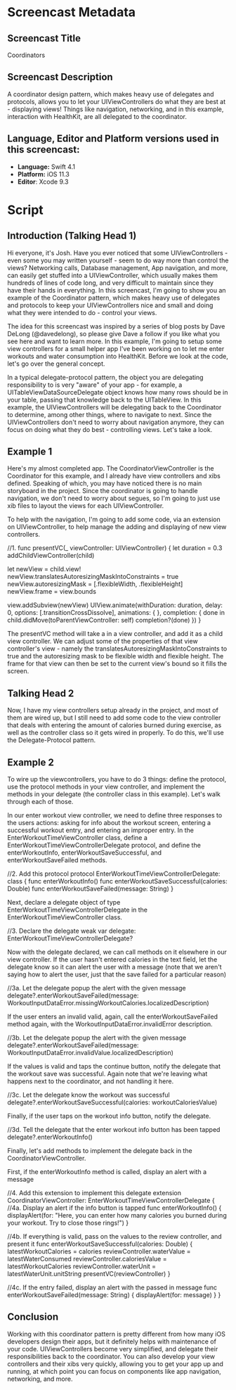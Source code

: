 # Screencast Metadata

## Screencast Title

Coordinators

## Screencast Description

A coordinator design pattern, which makes heavy use of delegates and protocols, allows you to let your UIViewControllers do what they are best at - displaying views!  Things like navigation, networking, and in this example, interaction with HealthKit, are all delegated to the coordinator.  

## Language, Editor and Platform versions used in this screencast:

* **Language:** Swift 4.1
* **Platform:** iOS 11.3
* **Editor**: Xcode 9.3

# Script

## Introduction (Talking Head 1)

Hi everyone, it's Josh.  Have you ever noticed that some UIViewControllers - even some you may written yourself - seem to do way more than control the views?  Networking calls, Database management, App navigation, and more, can easily get stuffed into a UIViewController, which usually makes them hundreds of lines of code long, and very difficult to maintain since they have their hands in everything.  In this screencast, I'm going to show you an example of the Coordinator pattern, which makes heavy use of delegates and protocols to keep your UIViewControllers nice and small and doing what they were intended to do - control your views.  

The idea for this screencast was inspired by a series of blog posts by Dave DeLong (@davedelong), so please give Dave a follow if you like what you see here and want to learn more.  In this example, I'm going to setup some view controllers for a small helper app I've been working on to let me enter workouts and water consumption into HealthKit.  Before we look at the code, let's go over the general concept.   

In a typical delegate-protocol pattern, the object you are delegating responsibility to is very "aware" of your app - for example, a UITableViewDataSourceDelegate object knows how many rows should be in your table, passing that knowledge back to the UITableView.  In this example, the UIViewControllers will be delegating back to the Coordinator to determine, among other things, where to navigate to next.  Since the UIViewControllers don't need to worry about navigation anymore, they can focus on doing what they do best - controlling views.  Let's take a look.  

## Example 1

Here's my almost completed app.  The CoordinatorViewController is the Coordinator for this example, and I already have view controllers and xibs defined. Speaking of which, you may have noticed there is no main storyboard in the project.  Since the coordinator is going to handle navigation, we don't need to worry about segues, so I'm going to just use xib files to layout the views for each UIViewController.  

To help with the navigation, I'm going to add some code, via an extension on UIViewController, to help manage the adding and displaying of new view controllers.  

//1.
func presentVC(_ viewController: UIViewController)
{
  let duration = 0.3
  addChildViewController(child)

  let newView = child.view!
  newView.translatesAutoresizingMaskIntoConstraints = true
  newView.autoresizingMask = [.flexibleWidth, .flexibleHeight]
  newView.frame = view.bounds

  view.addSubview(newView)
  UIView.animate(withDuration: duration, delay: 0, options: [.transitionCrossDissolve], animations: { }, completion: { done in
  child.didMove(toParentViewController: self)
  completion?(done)
  })
}

The presentVC method will take a in a view controller, and add it as a child view controller.  We can adjust some of the properties of that view controller's view - namely the translatesAutoresizingMaskIntoConstraints to true and the autoresizing mask to be flexible width and flexible height.  The frame for that view can then be set to the current view's bound so it fills the screen.  


## Talking Head 2

Now, I have my view controllers setup already in the project, and most of them are wired up, but I still need to add some code to the view controller that deals with entering the amount of calories burned during exercise, as well as the controller class so it gets wired in properly.  To do this, we'll use the Delegate-Protocol pattern.  


## Example 2

To wire up the viewcontrollers, you have to do 3 things: define the protocol, use the protocol methods in your view controller, and implement the methods in your delegate (the controller class in this example).  Let's walk through each of those.  

In our enter workout view controller, we need to define three responses to the users actions: asking for info about the workout screen, entering a successful workout entry, and entering an improper entry.  In the EnterWorkoutTimeViewController class, define a EnterWorkoutTimeViewControllerDelegate protocol, and define the enterWorkoutInfo, enterWorkoutSaveSuccessful, and enterWorkoutSaveFailed methods.    

//2. Add this protocol
protocol EnterWorkoutTimeViewControllerDelegate: class
{
  func enterWorkoutInfo()
  func enterWorkoutSaveSuccessful(calories: Double)
  func enterWorkoutSaveFailed(message: String)
}

Next, declare a delegate object of type EnterWorkoutTimeViewControllerDelegate in the EnterWorkoutTimeViewController class.  

//3. Declare the delegate
weak var delegate: EnterWorkoutTimeViewControllerDelegate?

Now with the delegate declared, we can call methods on it elsewhere in our view controller.  If the user hasn't entered calories in the text field, let the delegate know so it can alert the user with a message (note that we aren't saying how to alert the user, just that the save failed for a particular reason)

//3a. Let the delegate popup the alert with the given message
delegate?.enterWorkoutSaveFailed(message: WorkoutInputDataError.missingWorkoutCalories.localizedDescription)

If the user enters an invalid valid, again, call the enterWorkoutSaveFailed method again, with the WorkoutInputDataError.invalidError description.  

//3b. Let the delegate popup the alert with the given message
delegate?.enterWorkoutSaveFailed(message: WorkoutInputDataError.invalidValue.localizedDescription)

If the values is valid and taps the continue button, notify the delegate that the workout save was successful.  Again note that we're leaving what happens next to the coordinator, and not handling it here.  

//3c. Let the delegate know the workout was successful
delegate?.enterWorkoutSaveSuccessful(calories: workoutCaloriesValue)    

Finally, if the user taps on the workout info button, notify the delegate.  

//3d. Tell the delegate that the enter workout info button has been tapped
delegate?.enterWorkoutInfo()


Finally, let's add methods to implement the delegate back in the CoordinatorViewController.   

First, if the enterWorkoutInfo method is called, display an alert with a message 

//4. Add this extension to implement this delegate 
extension CoordinatorViewController: EnterWorkoutTimeViewControllerDelegate
{
  //4a. Display an alert if the info button is tapped
  func enterWorkoutInfo() {
    displayAlert(for: "Here, you can enter how many calories you burned during your workout.  Try to close those rings!")
  }

  //4b. If everything is valid, pass on the values to the review controller, and present it
  func enterWorkoutSaveSuccessful(calories: Double) {
    latestWorkoutCalories = calories
    reviewController.waterValue = latestWaterConsumed
    reviewController.caloriesValue = latestWorkoutCalories
    reviewController.waterUnit = latestWaterUnit.unitString
    presentVC(reviewController)
  }

  //4c.  If the entry failed, display an alert with the passed in message
  func enterWorkoutSaveFailed(message: String) {
    displayAlert(for: message)
  }
}


## Conclusion

Working with this coordinator pattern is pretty different from how many iOS developers design their apps, but it definitely helps with maintenance of your code.  UIViewControllers become very simplified, and delegate their responsibilities back to the coordinator.  You can also develop your view controllers and their xibs very quickly, allowing you to get your app up and running, at which point you can focus on components like app navigation, networking, and more.  




